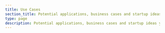 ```yaml
---
title: Use Cases
section_title: Potential applications, business cases and startup ideas you can build with Qdrant
type: page
description: Potential applications, business cases and startup ideas you can build with Qdrant
---
```



